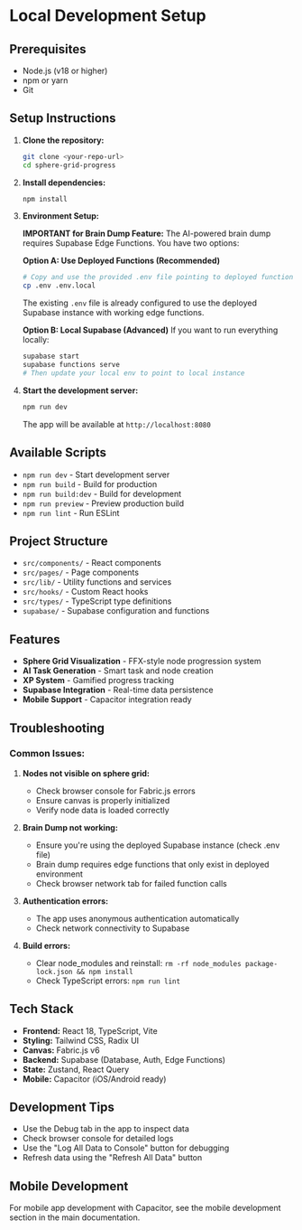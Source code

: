 # Local Development Setup

## Prerequisites
- Node.js (v18 or higher)
- npm or yarn
- Git

## Setup Instructions

1. **Clone the repository:**
   ```bash
   git clone <your-repo-url>
   cd sphere-grid-progress
   ```

2. **Install dependencies:**
   ```bash
   npm install
   ```

3. **Environment Setup:**
   
   **IMPORTANT for Brain Dump Feature:** The AI-powered brain dump requires Supabase Edge Functions. You have two options:
   
   **Option A: Use Deployed Functions (Recommended)**
   ```bash
   # Copy and use the provided .env file pointing to deployed functions
   cp .env .env.local
   ```
   The existing `.env` file is already configured to use the deployed Supabase instance with working edge functions.
   
   **Option B: Local Supabase (Advanced)**
   If you want to run everything locally:
   ```bash
   supabase start
   supabase functions serve
   # Then update your local env to point to local instance
   ```

4. **Start the development server:**
   ```bash
   npm run dev
   ```
   
   The app will be available at `http://localhost:8080`

## Available Scripts

- `npm run dev` - Start development server
- `npm run build` - Build for production
- `npm run build:dev` - Build for development
- `npm run preview` - Preview production build
- `npm run lint` - Run ESLint

## Project Structure

- `src/components/` - React components
- `src/pages/` - Page components
- `src/lib/` - Utility functions and services
- `src/hooks/` - Custom React hooks
- `src/types/` - TypeScript type definitions
- `supabase/` - Supabase configuration and functions

## Features

- **Sphere Grid Visualization** - FFX-style node progression system
- **AI Task Generation** - Smart task and node creation
- **XP System** - Gamified progress tracking
- **Supabase Integration** - Real-time data persistence
- **Mobile Support** - Capacitor integration ready

## Troubleshooting

### Common Issues:

1. **Nodes not visible on sphere grid:**
   - Check browser console for Fabric.js errors
   - Ensure canvas is properly initialized
   - Verify node data is loaded correctly

2. **Brain Dump not working:**
   - Ensure you're using the deployed Supabase instance (check .env file)
   - Brain dump requires edge functions that only exist in deployed environment
   - Check browser network tab for failed function calls

3. **Authentication errors:**
   - The app uses anonymous authentication automatically
   - Check network connectivity to Supabase

4. **Build errors:**
   - Clear node_modules and reinstall: `rm -rf node_modules package-lock.json && npm install`
   - Check TypeScript errors: `npm run lint`

## Tech Stack

- **Frontend:** React 18, TypeScript, Vite
- **Styling:** Tailwind CSS, Radix UI
- **Canvas:** Fabric.js v6
- **Backend:** Supabase (Database, Auth, Edge Functions)
- **State:** Zustand, React Query
- **Mobile:** Capacitor (iOS/Android ready)

## Development Tips

- Use the Debug tab in the app to inspect data
- Check browser console for detailed logs
- Use the "Log All Data to Console" button for debugging
- Refresh data using the "Refresh All Data" button

## Mobile Development

For mobile app development with Capacitor, see the mobile development section in the main documentation.